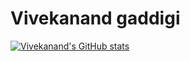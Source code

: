 # Vivekanand gaddigi
[![Vivekanand's GitHub stats](https://github-readme-stats.vercel.app/api?username=Vivekgaddigi)](https://github.com/VivekGaddigi/github-readme-stats)

